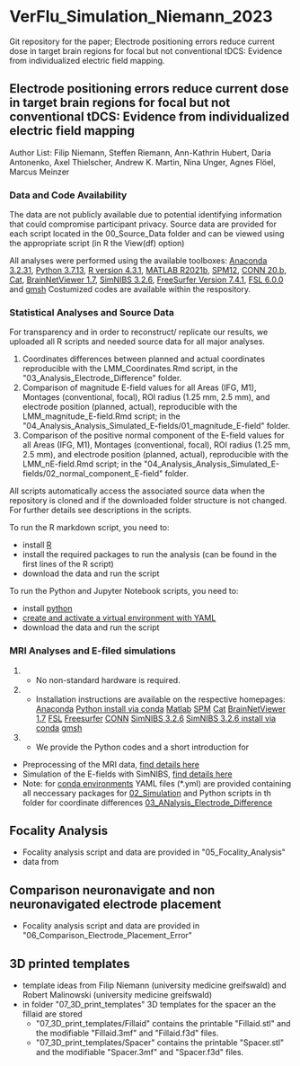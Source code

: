 # VerFlu_Simulation_Niemann_2023
Git repository for the paper; Electrode positioning errors reduce current dose in target brain regions for focal but not conventional tDCS: Evidence from individualized electric field mapping.

## Electrode positioning errors reduce current dose in target brain regions for focal but not conventional tDCS: Evidence from individualized electric field mapping
Author List:
Filip Niemann, Steffen Riemann, Ann-Kathrin Hubert, Daria Antonenko, Axel Thielscher, Andrew K. Martin, Nina Unger, Agnes Flöel, Marcus Meinzer

### Data and Code Availability

 The data are not publicly available due to potential identifying information that could compromise participant privacy. Source data are provided for each script located in the 00_Source_Data folder and can be viewed using the appropriate script (in R the View(df) option)

All analyses were performed using the available toolboxes: [Anaconda 3.2.31](https://anaconda.org/), [Python 3.7.13](https://www.python.org/), [R version 4.3.1](https://www.r-project.org/), [MATLAB R2021b](https://www.mathworks.com), [SPM12](https://www.fil.ion.ucl.ac.uk/spm/software/spm12/), [CONN 20.b](https://web.conn-toolbox.org), [Cat](https://neuro-jena.github.io/cat/), [BrainNetViewer 1.7](https://www.nitrc.org/projects/bnv/), [SimNIBS 3.2.6](https://simnibs.github.io/simnibs/build/html/index.html), [FreeSurfer Version 7.4.1](https://surfer.nmr.mgh.harvard.edu), [FSL 6.0.0](https://fsl.fmrib.ox.ac.uk/fsl/fslwiki/) and [gmsh](https://gmsh.info/) Costumized codes are available within the respository.

### Statistical Analyses and Source Data

For transparency and in order to reconstruct/ replicate our results, we uploaded all R scripts and needed source data for all major analyses.

1. Coordinates differences between planned and actual coordinates reproducible with the LMM_Coordinates.Rmd script, in the "03_Analysis_Electrode_Difference" folder.
2. Comparison of magnitude E-field values for all Areas (IFG, M1), Montages (conventional, focal), ROI radius (1.25 mm, 2.5 mm), and electrode position (planned, actual), reproducible with the LMM_magnitude_E-field.Rmd script; in the "04_Analysis_Analysis_Simulated_E-fields/01_magnitude_E-field" folder.
3. Comparison of the positive normal component of the E-field values for all Areas (IFG, M1), Montages (conventional, focal), ROI radius (1.25 mm, 2.5 mm), and electrode position (planned, actual), reproducible with the LMM_nE-field.Rmd script; in the "04_Analysis_Analysis_Simulated_E-fields/02_normal_component_E-field" folder.

All scripts automatically access the associated source data when the repository is cloned and if the downloaded folder structure is not changed.
For further details see descriptions in the scripts.

To run the R markdown script, you need to:

- install [R](https://www.r-project.org)
- install the required packages to run the analysis (can be found in the first lines of the R script)
- download the data and run the script

To run the Python and Jupyter Notebook scripts, you need to:

- install [python](https://anaconda.org/)
- [create and activate a virtual environment with YAML](https://saturncloud.io/blog/how-to-create-a-conda-environment-based-on-a-yaml-file-a-guide-for-data-scientists/)
- download the data and run the script

### MRI Analyses and E-filed simulations

1. - No non-standard hardware is required.
2. - Installation instructions are available on the respective homepages:
[Anaconda](https://docs.anaconda.com/free/anaconda/install/index.html)
[Python install via conda](https://conda.io/projects/conda/en/latest/user-guide/tasks/manage-python.html)
[Matlab](https://de.mathworks.com/help/install/install-products.html)
[SPM](https://en.wikibooks.org/wiki/SPM/Installation_on_Windows#Installation)
[Cat](https://andysbrainbook.readthedocs.io/en/latest/CAT12/CAT12_01_DownloadInstall.html)
[BrainNetViewer 1.7](https://www.nitrc.org/docman/view.php/504/1280/BrainNet)
[FSL](https://fsl.fmrib.ox.ac.uk/fsl/fslwiki/FslInstallation)
[Freesurfer](https://surfer.nmr.mgh.harvard.edu/fswiki/ReleaseNotes)
[CONN](https://web.conn-toolbox.org)
[SimNIBS 3.2.6](https://github.com/simnibs/simnibs/releases)
[SimNIBS 3.2.6 install via conda](https://simnibs.github.io/simnibs/build/html/installation/conda.html)
[gmsh](https://gmsh.info/#Download)

1. - We provide the Python codes and a short introduction for  

- Preprocessing of the MRI data, [find details here](01_Preprocessing/README.md)
- Simulation of the E-fields with SimNIBS, [find details here](02_Simulation/README.md)
- Note: for [conda environments](https://saturncloud.io/blog/how-to-create-a-conda-environment-based-on-a-yaml-file-a-guide-for-data-scientists/) YAML files (*.yml) are provided containing all neccessary packages for [02_Simulation](02_Simulation/simnibs_env.yml) and Python scripts in th folder for coordinate differences [03_ANalysis_Electrode_Difference](03_Analysis_Electrode_Difference/Get_Figures_S1-S4.yml)

## Focality Analysis

- Focality analysis script and data are provided in "05_Focality_Analysis"
- data from

##  Comparison neuronavigate and non neuronavigated electrode placement

- Focality analysis script and data are provided in "06_Comparison_Electrode_Placement_Error"



## 3D printed templates
- template ideas from Filip Niemann (university medicine greifswald) and Robert Malinowski (university medicine greifswald)
- in folder "07_3D_print_templates" 3D templates for the spacer an the fillaid are stored
  - "07_3D_print_templates/Fillaid" contains the printable "Fillaid.stl" and the modifiable "Fillaid.3mf" and "Fillaid.f3d" files.
  - "07_3D_print_templates/Spacer" contains the printable "Spacer.stl" and the modifiable "Spacer.3mf" and "Spacer.f3d" files.
